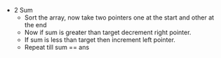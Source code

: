 * 2 Sum
  - Sort the array, now take two pointers one at the start and other at the end
  - Now if sum is greater than target decrement right pointer.
  - If sum is less than target then increment left pointer.
  - Repeat till sum == ans 
